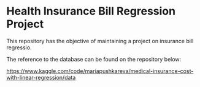# Health Insurance Bill Regression Project


This repository has the objective of maintaining a project on insurance bill regressio.

The reference to the database can be found on the repository below:

https://www.kaggle.com/code/mariapushkareva/medical-insurance-cost-with-linear-regression/data
